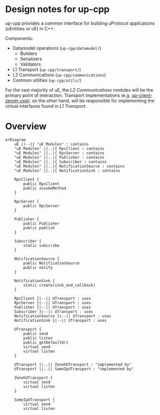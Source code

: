 # Design notes for up-cpp

up-cpp provides a common interface for building uProtocol applications
(uEntities or uE) in C++.

Components:

* Datamodel operations (`up-cpp/datamodel/`)
  * Builders
  * Serializers
  * Validators
* L1 Transport (`up-cpp/transport/`)
* L2 Communications (`up-cpp/communications`)
* Common utilities (`up-cpp/utils/`)

For the vast majority of uE, the _L2 Communications_ modules will be the
primary point of interaction. Transport implementations (e.g.
[up-client-zenoh-cpp](/eclipse-uprotocol/up-client-zenoh-cpp)), on the other
hand, will be responsible for implementing the virtual interfaces found in
_L1 Transport_.

# Overview

```mermaid
erDiagram
    uE ||--|{ "uE Modules" : contains
    "uE Modules" ||..|{ RpcClient : contains
    "uE Modules" ||..|{ RpcServer : contains
    "uE Modules" ||..|{ Publisher : contains
    "uE Modules" ||..|{ Subscriber : contains
    "uE Modules" ||..|{ NotificationSource : contains
    "uE Modules" ||..|{ NotificationSink : contains

    RpcClient {
        public RpcClient
        public invokeMethod
    }

    RpcServer {
        public RpcServer
    }

    Publisher {
        public Publisher
        public publish
    }

    Subscriber {
        static subscribe
    }

    NotificationSource {
        public NotificationSource
        public notify
    }

    NotificationSink {
        static create(sink_and_callback)
    }

    RpcClient }|--|| UTransport : uses
    RpcServer }|--|| UTransport : uses
    Publisher }|--|| UTransport : uses
    Subscriber }|--|| UTransport : uses
    NotificationSource }|--|| UTransport : uses
    NotificationSink }|--|| UTransport : uses

    UTransport {
        public send
        public listen
        public getDefaultUri
        virtual send
        virtual listen
    }

    UTransport ||..|| ZenohUTransport : "implemented by"
    UTransport ||..|| SomeIpUTransport : "implemented by"

    ZenohUTransport {
        virtual send
        virtual listen
    }

    SomeIpUTransport {
        virtual send
        virtual listen
```
